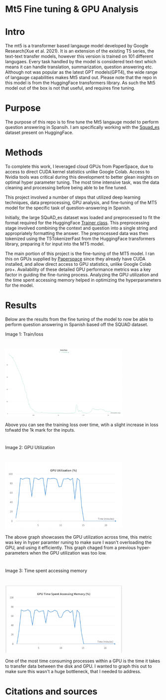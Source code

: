 # Mt5 Fine tuning & GPU Analysis

# Intro

The mt5 is a transformer based langauge model developed by Google Research(Xue et al. 2021). It is an extension of the existing T5 series, the text-text transfer models, however this version is trained on 101 different langugaes.  Every task  handled by the model is considered  text-text which means it can handle translation, summarization, question answering etc. Although not was popular as the latest GPT models(GPT4), the wide range of langauge capabilities makes Mt5 stand out. Please note that the repo in this model is from the HuggingFace transformers library. As such the Mt5 model out of the box is not that useful, and requires fine tuning.


# Purpose

The purpose of this repo is to fine tune the Mt5 langauge model to perform question answering in Spansih. I am specifically working with the [Squad_es](https://huggingface.co/datasets/squad_es) dataset present on HuggingFace.



# Methods

To complete this work, I leveraged cloud GPUs from PaperSpace, due to access to direct CUDA kernel statistics unlike Google Colab. Access to Nvidia tools was critical during this development to better glean insights on optimal hyper parameter tuning. The most time intensive task, was the data cleaning and processing before being able to be fine tuned.

This project involved a number of steps that utilized deep learning techniques, data preprocessing, GPU analysis, and fine-tuning of the MT5 model for the specific task of question-answering in Spanish.

Initially, the large SQuAD_es dataset was loaded and preprocessed to fit the format required for the HuggingFace [Trainer class](https://huggingface.co/docs/transformers/main_classes/trainer). This preprocessing stage involved combining the context and question into a single string and appropriately formatting the answer. The preprocessed data was then tokenized using the T5TokenizerFast from the HuggingFace transformers library, preparing it for input into the MT5 model.

The main portion of this project is the fine-tuning of the MT5 model. I ran this on GPUs supplied by [Paperspace](https://www.paperspace.com/core) since they already have CUDA installed, and allow direct access to GPU statistics, unlike Google Colab pro+. Availability of these detailed GPU performance metrics was a key factor in guiding the fine-tuning process. Analyzing the GPU utilization and the time spent accessing memory helped in optimizing the hyperparameters for the model. 



# Results

Below are the results from the fine tuning of the model to now be able to perform question answering in Spanish based off the SQUAD dataset.

Image 1: Train/loss
#
<img src="/images/best_train_loss.png" width="75%">

Above you can see the training loss over time, wtih a slight increase in loss tofwatd the 1k mark for the inputs.
#

Image 2: GPU Utilization
#
<img src="/images/GPU_utilization.png" width="75%">

The above graph showcases the GPU utilization across time, this metric was key in hyper paramter runing to make sure I wasn't overloading the GPU, and using it efficiently. This graph chaged from a previous hyper-parameters when the GPU utilization was too low.
#

Image 3: Time spent accessing memory
#
<img src="/images/GPU_time _spent_acc_mem.png" width="75%">

One of the most time consuming processes within a GPU is the time it takes to transfer data between the disk and GPU. I wanted to graph this out to make sure this wasn't a huge bottleneck, that I needed to address.
#

# Citations and sources


